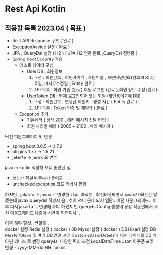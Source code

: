# Rest Api Kotlin

## 적용할 목록 2023.04 ( 목표 )
- Rest API Response 구조 ( 완료 )
- ExceptionAdvice 설정 ( 완료  )
- JPA , QueryDsl 설정 ( H2 ) ( JPA H2 연동 완료 ,QueryDsl 진행중 )  
- Spring boot Security 적용 
  - 테스트 데이터 구성 
    - User DB : 회원정보
      1. 구성 : 회원번호 , 회원아이디 , 회원이름 , 회원비밀번호(암호화 X),등록일, 마지막수정일 ( Entity 완료 )
      2. API 목록 : 회원 가입 (완료),회원 로그인 (완료 ),회원 정보 수정 (완료)
    - UserToken DB : 현재 로그인되어 있는 회원 (개인용이기에 DB)
      1. 구성 :  회원번호  , 연결된 회원키  , 생성 시간 ( Entity 완료 ) 
      2. API 목록 : Token 인증 및 재발급  ( 완료 )
  - Exception 추가 
    - 기본에러 ( 상태 200 , 에러 메시지 전달 타입 )  
    - 회원 처리별 에러 ( 2000 ~ 2100 , 에러 메시지 )


버전 다운그레이드 및 변경   
- spring boot 3.0.5 -> 2.7.2
- plugins  1.7.x -> 1.6.21 
- jakarta -> javax 로 변경 

java -> kotlin 작성해 보니 좋았던 점
- 코드가 확실히 줄수가 줄어듬  
- unchecked exception 코드 작성시 편함

하지만.. jakarta -> javax 로 변경한 이유..아직은.. 최신버전되면서 javax가 빠진건 알겠는데 javax querydsl 작성시 음.. 섞어 쓰니 문제 되서 일단.. 버전 다운그레이드.. 이후 다시 
jakarta 로 변경해 봐야 하겠지 만 querydslConfig 생성이 정상 작동안해서 우선 다운그레이드 나중에 시간이 되면다시 .. 


이후 해야 할것.. 안할듯..  
docker 설정 
Redis 설정 ( docker )
DB Mysql 설정  ( docker  )
DB Hikari 설정 
DB Master/Slave 및 여러 DB 연결 설정 
CustomerUserDetails에 대한 데이터를 DB 가 아닌 레디스 로 변경 
querydsl 다양한 쿼리 조건 
LocalDataTime Json 아웃푼 포멧 변경 - yyyy-MM-dd HH:mm:ss